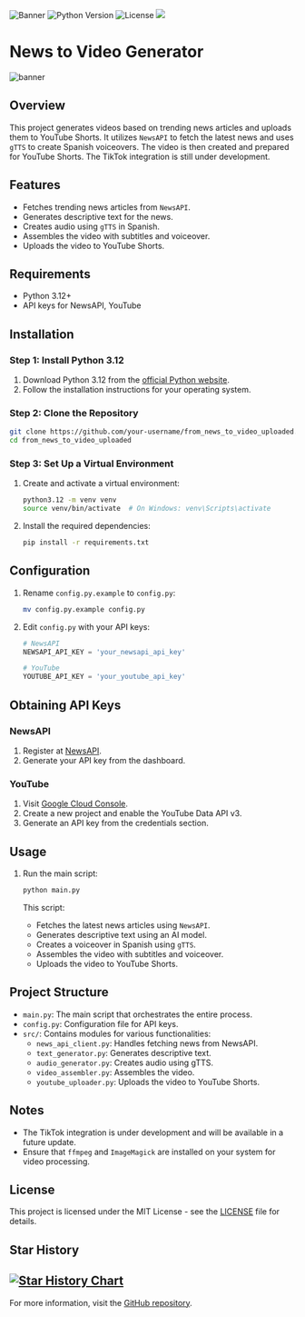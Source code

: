 ![Banner](https://img.shields.io/badge/Project%20Status-Active-green) ![Python Version](https://img.shields.io/badge/Python-3.12-blue) ![License](https://img.shields.io/badge/License-MIT-lightgrey)
<a href="https://www.buymeacoffee.com/akumanomi1k"><img src="https://img.buymeacoffee.com/button-api/?text=Buy me a beer&emoji=🍺&slug=akumanomi1k&button_colour=40DCA5&font_colour=ffffff&font_family=Inter&outline_colour=000000&coffee_colour=FFDD00" /></a>

# News to Video Generator

![banner](https://th.bing.com/th/id/OIG4.QJJxpMDBlrWO4t0OTO.j?w=1024&h=1024&rs=1&pid=ImgDetMain)

## Overview

This project generates videos based on trending news articles and uploads them to YouTube Shorts. It utilizes `NewsAPI` to fetch the latest news and uses `gTTS` to create Spanish voiceovers. The video is then created and prepared for YouTube Shorts. The TikTok integration is still under development.

## Features

- Fetches trending news articles from `NewsAPI`.
- Generates descriptive text for the news.
- Creates audio using `gTTS` in Spanish.
- Assembles the video with subtitles and voiceover.
- Uploads the video to YouTube Shorts.

## Requirements

- Python 3.12+
- API keys for NewsAPI, YouTube

## Installation

### Step 1: Install Python 3.12

1. Download Python 3.12 from the [official Python website](https://www.python.org/downloads/release/python-3120/).
2. Follow the installation instructions for your operating system.

### Step 2: Clone the Repository

```bash
git clone https://github.com/your-username/from_news_to_video_uploaded.git
cd from_news_to_video_uploaded
```

### Step 3: Set Up a Virtual Environment

1. Create and activate a virtual environment:
   ```bash
   python3.12 -m venv venv
   source venv/bin/activate  # On Windows: venv\Scripts\activate
   ```

2. Install the required dependencies:
   ```bash
   pip install -r requirements.txt
   ```

## Configuration

1. Rename `config.py.example` to `config.py`:
   ```bash
   mv config.py.example config.py
   ```

2. Edit `config.py` with your API keys:
   ```python
   # NewsAPI
   NEWSAPI_API_KEY = 'your_newsapi_api_key'
   
   # YouTube
   YOUTUBE_API_KEY = 'your_youtube_api_key'
   ```

## Obtaining API Keys

### NewsAPI

1. Register at [NewsAPI](https://newsapi.org/).
2. Generate your API key from the dashboard.

### YouTube

1. Visit [Google Cloud Console](https://console.cloud.google.com/).
2. Create a new project and enable the YouTube Data API v3.
3. Generate an API key from the credentials section.

## Usage

1. Run the main script:
   ```bash
   python main.py
   ```

   This script:
   - Fetches the latest news articles using `NewsAPI`.
   - Generates descriptive text using an AI model.
   - Creates a voiceover in Spanish using `gTTS`.
   - Assembles the video with subtitles and voiceover.
   - Uploads the video to YouTube Shorts.

## Project Structure

- `main.py`: The main script that orchestrates the entire process.
- `config.py`: Configuration file for API keys.
- `src/`: Contains modules for various functionalities:
  - `news_api_client.py`: Handles fetching news from NewsAPI.
  - `text_generator.py`: Generates descriptive text.
  - `audio_generator.py`: Creates audio using gTTS.
  - `video_assembler.py`: Assembles the video.
  - `youtube_uploader.py`: Uploads the video to YouTube Shorts.

## Notes

- The TikTok integration is under development and will be available in a future update.
- Ensure that `ffmpeg` and `ImageMagick` are installed on your system for video processing. 

## License

This project is licensed under the MIT License - see the [LICENSE](LICENSE) file for details.

## Star History

[![Star History Chart](https://api.star-history.com/svg?repos=Akumanomi1988/from_news_to_uploaded&type=Date)](https://star-history.com/#Akumanomi1988/from_news_to_uploaded&Date)
---

For more information, visit the [GitHub repository](https://github.com/Akumanomi1988/from_news_to_video_uploaded).
